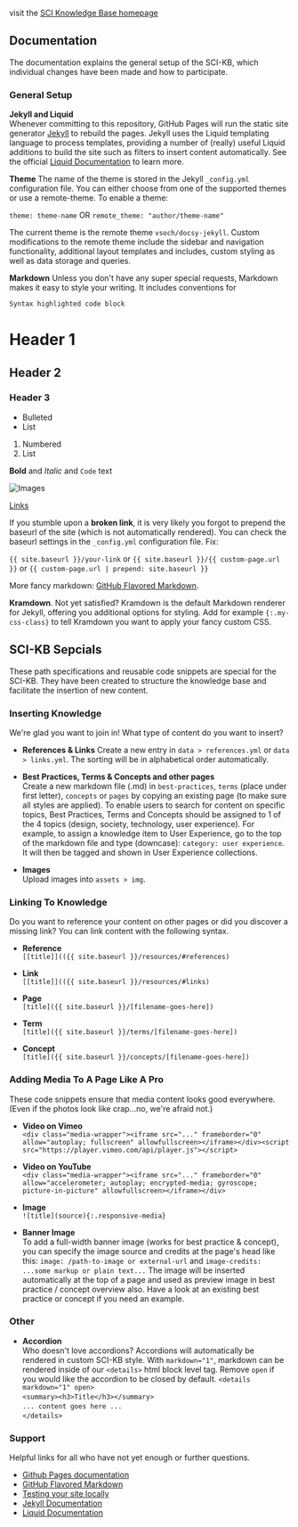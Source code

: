 visit the [SCI Knowledge Base homepage](https://visualengineers.github.io/sci-knowledge-base/)

## Documentation
The documentation explains the general setup of the SCI-KB, which individual changes have been made and how to participate.

### General Setup

**Jekyll and Liquid**  
Whenever committing to this repository, GitHub Pages will run the static site generator [Jekyll](https://jekyllrb.com/docs/) to rebuild the pages. Jekyll uses the Liquid templating language to process templates, providing a number of (really) useful Liquid additions to build the site such as filters to insert content automatically. See the official [Liquid Documentation](https://shopify.github.io/liquid/basics/introduction/) to learn more.

**Theme**
The name of the theme is stored in the Jekyll `_config.yml` configuration file. You can either choose from one of the supported themes or use a remote-theme. To enable a theme:

`theme: theme-name` OR `remote_theme: "author/theme-name"`

The current theme is the remote theme `vsoch/docsy-jekyll`. Custom modifications to the remote theme include the sidebar and navigation functionality, additional layout templates and includes, custom styling as well as data storage and queries.

**Markdown**
Unless you don't have any super special requests, Markdown makes it easy to style your writing. It includes conventions for

```markdown
Syntax highlighted code block
```

# Header 1
## Header 2
### Header 3

- Bulleted
- List

1. Numbered
2. List

**Bold** and _Italic_ and `Code` text

![Images](https://encrypted-tbn0.gstatic.com/images?q=tbn%3AANd9GcSG5V-M6OvkJBvdLyY-zUSFBii4qqR9f5O7HWq4GAygHFZ5sjxm)

[Links](url) 

If you stumble upon a **broken link**, it is very likely you forgot to prepend the baseurl of the site (which is not automatically rendered). You can check the baseurl settings in the `_config.yml` configuration file. Fix: 

`{{ site.baseurl }}/your-link` or `{{ site.baseurl }}/{{ custom-page.url }}` or `{{ custom-page.url | prepend: site.baseurl }}`

More fancy markdown: [GitHub Flavored Markdown](https://guides.github.com/features/mastering-markdown/).

**Kramdown**. Not yet satisfied? Kramdown is the default Markdown renderer for Jekyll, offering you additional options for styling. Add for example `{:.my-css-class}` to tell Kramdown you want to apply your fancy custom CSS.

## SCI-KB Sepcials

These path specifications and reusable code snippets are special for the SCI-KB. They have been created to structure the knowledge base and facilitate the insertion of new content.

### Inserting Knowledge
We're glad you want to join in! What type of content do you want to insert?

- **References & Links** 
Create a new entry in `data > references.yml` or `data > links.yml`. The sorting will be in alphabetical order automatically.

- **Best Practices, Terms & Concepts and other pages**  
Create a new markdown file (.md) in `best-practices`, `terms` (place under first letter), `concepts` or `pages` by copying an existing page (to make sure all styles are applied). To enable users to search for content on specific topics, Best Practices, Terms and Concepts should be assigned to 1 of the 4 topics (design, society, technology, user experience). For example, to assign a knowledge item to User Experience, go to the top of the markdown file and type (downcase): `category: user experience`. It will then be tagged and shown in User Experience collections.

- **Images**  
Upload images into `assets > img`. 

### Linking To Knowledge
Do you want to reference your content on other pages or did you discover a missing link? You can link content with the following syntax.

- **Reference**    
`[[title]](({{ site.baseurl }}/resources/#references)`

- **Link**  
`[[title]](({{ site.baseurl }}/resources/#links)`

- **Page**    
`[title]({{ site.baseurl }}/[filename-goes-here])`

- **Term**    
`[title]({{ site.baseurl }}/terms/[filename-goes-here])`

- **Concept**    
`[title]({{ site.baseurl }}/concepts/[filename-goes-here])`

### Adding Media To A Page Like A Pro

These code snippets ensure that media content looks good everywhere. (Even if the photos look like crap...no, we're afraid not.)

- **Video on Vimeo**     
`<div class="media-wrapper"><iframe src="..." frameborder="0" allow="autoplay; fullscreen" allowfullscreen></iframe></div><script src="https://player.vimeo.com/api/player.js"></script>`

- **Video on YouTube**  
`<div class="media-wrapper"><iframe src="..." frameborder="0" allow="accelerometer; autoplay; encrypted-media; gyroscope; picture-in-picture" allowfullscreen></iframe></div>`

- **Image**  
`![title](source){:.responsive-media}` 

- **Banner Image**  
To add a full-width banner image (works for best practice & concept), you can specify the image source and credits at the page's head like this: `image: /path-to-image or external-url` and `image-credits: ...some markup or plain text...` The image will be inserted automatically at the top of a page and used as preview image in best practice / concept overview also. Have a look at an existing best practice or concept if you need an example.

### Other

- **Accordion**  
Who doesn't love accordions? Accordions will automatically be rendered in custom SCI-KB style. With `markdown="1"`, markdown can be rendered inside of our `<details>` html block level tag. Remove `open` if you would like the accordion to be closed by default.
`<details markdown="1" open>`  
`<summary><h3>Title</h3></summary>`  
`... content goes here ...`  
`</details>`

### Support
Helpful links for all who have not yet enough or further questions.

- [Github Pages documentation](https://help.github.com/categories/github-pages-basics/)  
- [GitHub Flavored Markdown](https://guides.github.com/features/mastering-markdown/)  
- [Testing your site locally](https://kbroman.org/simple_site/pages/local_test.html)    
- [Jekyll Documentation](https://jekyllrb.com/docs/)     
- [Liquid Documentation](https://shopify.github.io/liquid/basics/introduction/)  
